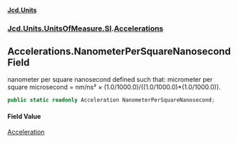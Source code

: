 #### [Jcd.Units](index.md 'index')
### [Jcd.Units.UnitsOfMeasure.SI](Jcd.Units.UnitsOfMeasure.SI.md 'Jcd.Units.UnitsOfMeasure.SI').[Accelerations](Accelerations.md 'Jcd.Units.UnitsOfMeasure.SI.Accelerations')

## Accelerations.NanometerPerSquareNanosecond Field

nanometer per square nanosecond defined such that: micrometer per square microsecond = nm/ns² × (1.0/1000.0)/((1.0/1000.0)*(1.0/1000.0)).

```csharp
public static readonly Acceleration NanometerPerSquareNanosecond;
```

#### Field Value
[Acceleration](Acceleration.md 'Jcd.Units.UnitTypes.Acceleration')